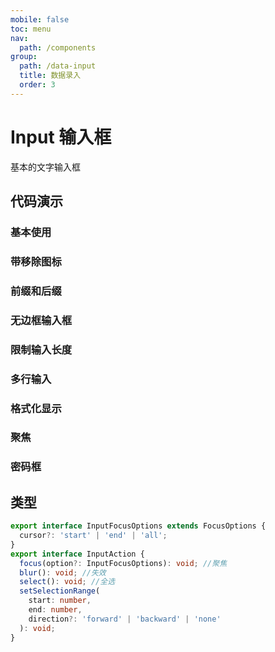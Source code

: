 ```yaml
---
mobile: false
toc: menu
nav:
  path: /components
group:
  path: /data-input
  title: 数据录入
  order: 3
---
```


# Input 输入框

基本的文字输入框

## 代码演示

### 基本使用

<code src="./demo/demo1.tsx"></code>

### 带移除图标

<code src="./demo/demo2.tsx"></code>

### 前缀和后缀

<code src="./demo/demo3.tsx"></code>

### 无边框输入框

<code src="./demo/demo4.tsx"></code>

### 限制输入长度

<code src="./demo/demo5.tsx"></code>

### 多行输入

<code src="./demo/demo6.tsx"></code>

### 格式化显示

<code src="./demo/demo7.tsx"></code>

### 聚焦

<code src="./demo/demo8.tsx"></code>

### 密码框

<code src="./demo/demo9.tsx"></code>

## 类型

```typescript
export interface InputFocusOptions extends FocusOptions {
  cursor?: 'start' | 'end' | 'all';
}
export interface InputAction {
  focus(option?: InputFocusOptions): void; //聚焦
  blur(): void; //失效
  select(): void; //全选
  setSelectionRange(
    start: number,
    end: number,
    direction?: 'forward' | 'backward' | 'none'
  ): void;
}
```

<API src="./InputBase.tsx" props="actionRef|allowClear|borderless|defaultValue|disabled|maxLength|prefix|suffix|type|multiline|maxRows|minRows|value|onChange|onPressEnter|onRenderPrefix|onRenderSuffix|parser|formatter"></API>






